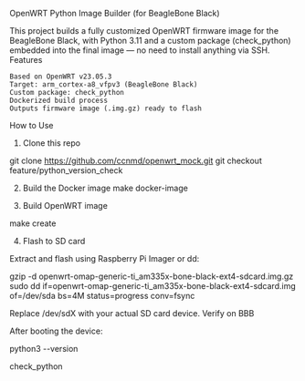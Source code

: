 OpenWRT Python Image Builder (for BeagleBone Black)

This project builds a fully customized OpenWRT firmware image for the BeagleBone Black, with Python 3.11 and a custom package (check_python) embedded into the final image — no need to install anything via SSH.
Features

    Based on OpenWRT v23.05.3
    Target: arm_cortex-a8_vfpv3 (BeagleBone Black)
    Custom package: check_python
    Dockerized build process
    Outputs firmware image (.img.gz) ready to flash

How to Use
1. Clone this repo

git clone https://github.com/ccnmd/openwrt_mock.git
git checkout feature/python_version_check

2. Build the Docker image
make docker-image

3. Build OpenWRT image

make create

4. Flash to SD card

Extract and flash using Raspberry Pi Imager or dd:

gzip -d openwrt-omap-generic-ti_am335x-bone-black-ext4-sdcard.img.gz 
sudo dd if=openwrt-omap-generic-ti_am335x-bone-black-ext4-sdcard.img of=/dev/sda bs=4M status=progress conv=fsync

Replace /dev/sdX with your actual SD card device.
Verify on BBB

After booting the device:

python3 --version

check_python


